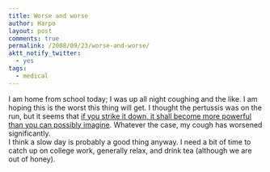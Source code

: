 ```yaml
---
title: Worse and worse
author: Harpo
layout: post
comments: true
permalink: /2008/09/23/worse-and-worse/
aktt_notify_twitter:
  - yes
tags:
  - medical
---
```

I am home from school today; I was up all night coughing and the like. I am hoping this is the worst this thing will get. I thought the pertussis was on the run, but it seems that <a href="http://en.wikipedia.org/wiki/Obi-Wan#A_New_Hope" target="_blank">if you strike it down, it shall become more powerful than you can possibly imagine</a>. Whatever the case, my cough has worsened significantly.  
I think a slow day is probably a good thing anyway. I need a bit of time to catch up on college work, generally relax, and drink tea (although we are out of honey).